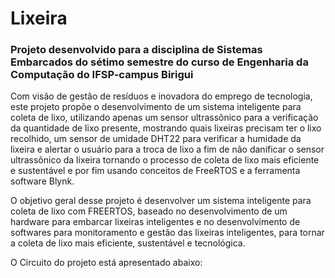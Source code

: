 # Lixeira
### Projeto desenvolvido para a disciplina de Sistemas Embarcados do sétimo semestre do curso de Engenharia da Computação do IFSP-campus Birigui

   Com visão de gestão de resíduos e inovadora do emprego de tecnologia, este projeto propõe o desenvolvimento de um sistema inteligente para coleta de lixo, utilizando apenas um sensor ultrassônico para a verificação da quantidade de lixo presente, mostrando quais lixeiras precisam ter o lixo recolhido, um sensor de umidade DHT22 para verificar a humidade da lixeira e alertar o usuário para a troca de lixo a fim de não danificar o sensor ultrassônico da lixeira tornando o processo de coleta de lixo mais eficiente e sustentável e por fim usando conceitos de FreeRTOS e a ferramenta software Blynk.

  O objetivo geral desse projeto é desenvolver um sistema inteligente para coleta de lixo com FREERTOS, baseado no desenvolvimento de um hardware para embarcar lixeiras inteligentes e no desenvolvimento de softwares para monitoramento e gestão das lixeiras inteligentes, para tornar a coleta de lixo mais eficiente, sustentável e tecnológica.

  O Circuito do projeto está apresentado abaixo: 
  
